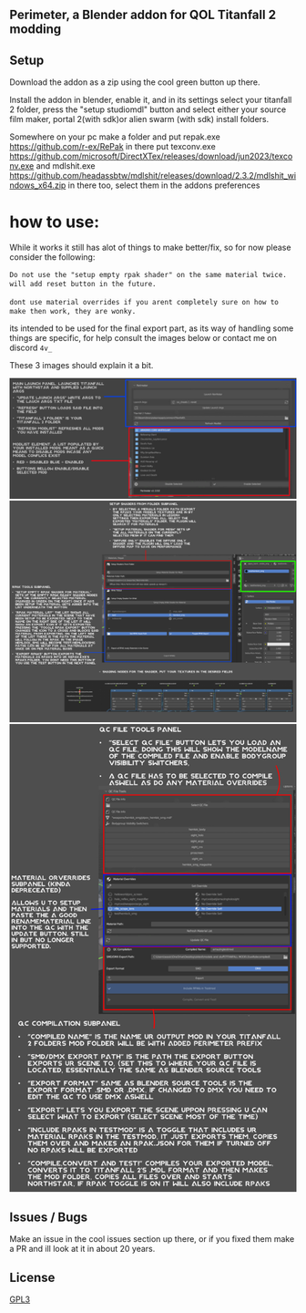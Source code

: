 
## Perimeter, a Blender addon for QOL Titanfall 2 modding






## Setup


Download the addon as a zip using the cool green button up there.

Install the addon in blender, enable it, and in its settings select your titanfall 2 folder, press the "setup studiomdl" button and select either your source film maker, portal 2(with sdk)or alien swarm (with sdk) install folders.

Somewhere on your pc make a folder and put repak.exe https://github.com/r-ex/RePak in there
put texconv.exe https://github.com/microsoft/DirectXTex/releases/download/jun2023/texconv.exe
and mdlshit.exe https://github.com/headassbtw/mdlshit/releases/download/2.3.2/mdlshit_windows_x64.zip
in there too, select them in the addons preferences

# how to use:

While it works it still has alot of things to make better/fix, so for now please consider the following:
    
    Do not use the "setup empty rpak shader" on the same material twice. will add reset button in the future.

    dont use material overrides if you arent completely sure on how to make then work, they are wonky. 


its intended to be used for the final export part, as its way of handling some things are specific, for help consult the images below or contact me on discord ```4v_```

These 3 images should explain it a bit. 


![perimeter_panel](https://github.com/EM4Volts/Perimeter/blob/main/docs/perimeter_panel.jpg?raw=true)
![materials_panel](https://github.com/EM4Volts/Perimeter/blob/main/docs/materials_panel.jpg?raw=true)
![qc_panel](https://github.com/EM4Volts/Perimeter/blob/main/docs/qc_panel.jpg?raw=true)

## Issues / Bugs

Make an issue in the cool issues section up there, or if you fixed them make a PR and ill look at it in about 20 years.
## License

[GPL3](https://github.com/EM4Volts/Perimeter/blob/main/LICENSE)

